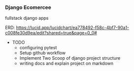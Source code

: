 ### Django Ecomercee

fullstack django apps


ERD: https://lucid.app/lucidchart/ea778492-f58c-4bf7-90a1-c008fe30d9ea/edit?shared=true&page=0_0#

* TODO
    * configuring pytest
    * Setup github workflow
    * Implement Two Scoop of django project structure
    * writing docs and explain project on markdown
